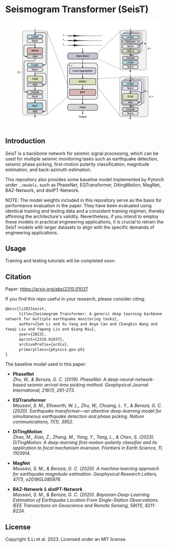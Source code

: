 # Seismogram Transformer (SeisT)

<p align="center">
  <img src="images/arch_main.png" width="480">
</p>

## Introduction
SeisT is a backbone network for seismic signal processing, which can be used for multiple seismic monitoring tasks such as earthquake detection, seismic phase picking, first-motion polarity classification, magnitude estimation, and back-azimuth estimation.

This repository also provides some baseline model implemented by Pytorch under `./models`, such as PhaseNet, EQTransformer, DitingMotion, MagNet, BAZ-Network, and distPT-Network. 

NOTE: The model weights included in this repository serve as the basis for performance evaluation in the paper.  They have been evaluated using identical training and testing data and a consistent training regimen, thereby affirming the architecture's validity.  Nevertheless, if you intend to employ these models in practical engineering applications, it is crucial to retrain the SeisT models with larger datasets to align with the specific demands of engineering applications.

## Usage
Training and testing tutorials will be completed soon.

## Citation

Paper: https://arxiv.org/abs/2310.01037

If you find this repo useful in your research, please consider citing:

```
@misc{li2023seist,
      title={Seismogram Transformer: A generic deep learning backbone network for multiple earthquake monitoring tasks}, 
      author={Sen Li and Xu Yang and Anye Cao and Changbin Wang and Yaoqi Liu and Yapeng Liu and Qiang Niu},
      year={2023},
      eprint={2310.01037},
      archivePrefix={arXiv},
      primaryClass={physics.geo-ph}
}
```

The baseline model used in this paper:

- **PhaseNet**<br/>
  *Zhu, W., & Beroza, G. C. (2019). PhaseNet: A deep-neural-network-based seismic arrival-time picking method. Geophysical Journal International, 216(1), 261-273.*

- **EQTransformer**<br/>
  *Mousavi, S. M., Ellsworth, W. L., Zhu, W., Chuang, L. Y., & Beroza, G. C. (2020). Earthquake transformer—an attentive deep-learning model for simultaneous earthquake detection and phase picking. Nature communications, 11(1), 3952.*

- **DiTingMotion**<br/>
  *Zhao, M., Xiao, Z., Zhang, M., Yang, Y., Tang, L., & Chen, S. (2023). DiTingMotion: A deep-learning first-motion-polarity classifier and its application to focal mechanism inversion. Frontiers in Earth Science, 11, 1103914.*

- **MagNet**<br/>
  *Mousavi, S. M., & Beroza, G. C. (2020). A machine‐learning approach for earthquake magnitude estimation. Geophysical Research Letters, 47(1), e2019GL085976.*

- **BAZ-Network** & **distPT-Network**<br/>
  *Mousavi, S. M., & Beroza, G. C. (2020). Bayesian-Deep-Learning Estimation of Earthquake Location From Single-Station Observations. IEEE Transactions on Geoscience and Remote Sensing, 58(11), 8211-8224.*


## License
Copyright S.Li et al. 2023. Licensed under an MIT license.



